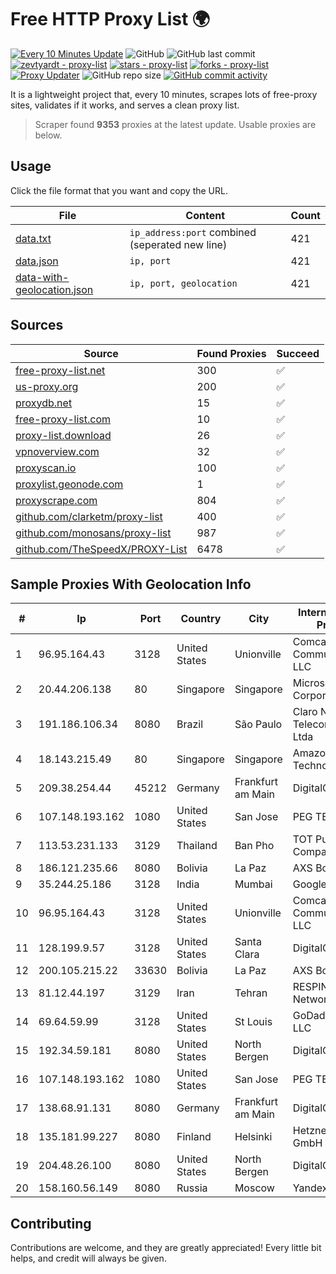 
# Free HTTP Proxy List 🌍

[![Every 10 Minutes Update](https://github.com/mertguvencli/http-proxy-list/actions/workflows/main.yml/badge.svg?branch=main)](https://github.com/mertguvencli/http-proxy-list/actions/workflows/main.yml)
![GitHub](https://img.shields.io/github/license/mertguvencli/http-proxy-list)
![GitHub last commit](https://img.shields.io/github/last-commit/mertguvencli/http-proxy-list)
[![zevtyardt - proxy-list](https://img.shields.io/static/v1?label=zevtyardt&message=proxy-list&color=blue&logo=github)](https://github.com/zevtyardt/proxy-list "Go to GitHub repo")
[![stars - proxy-list](https://img.shields.io/github/stars/zevtyardt/proxy-list?style=social)](https://github.com/zevtyardt/proxy-list)
[![forks - proxy-list](https://img.shields.io/github/forks/zevtyardt/proxy-list?style=social)](https://github.com/zevtyardt/proxy-list)
[![Proxy Updater](https://github.com/zevtyardt/proxy-list/workflows/Proxy%20Updater/badge.svg)](https://github.com/zevtyardt/proxy-list/actions?query=workflow:"Proxy+Updater")
![GitHub repo size](https://img.shields.io/github/repo-size/zevtyardt/proxy-list)
[![GitHub commit activity](https://img.shields.io/github/commit-activity/m/zevtyardt/proxy-list?logo=commits)](https://github.com/zevtyardt/proxy-list/commits/main)

It is a lightweight project that, every 10 minutes, scrapes lots of free-proxy sites, validates if it works, and serves a clean proxy list.

> Scraper found **9353** proxies at the latest update. Usable proxies are below.

## Usage

Click the file format that you want and copy the URL.

|File|Content|Count|
|----|-------|-----|
|[data.txt](https://raw.githubusercontent.com/mertguvencli/http-proxy-list/main/proxy-list/data.txt)|`ip_address:port` combined (seperated new line)|421|
|[data.json](https://raw.githubusercontent.com/mertguvencli/http-proxy-list/main/proxy-list/data.json)|`ip, port`|421|
|[data-with-geolocation.json](https://raw.githubusercontent.com/mertguvencli/http-proxy-list/main/proxy-list/data-with-geolocation.json)|`ip, port, geolocation`|421|

## Sources

|Source|Found Proxies|Succeed|
|------|-------------|-------|
|[free-proxy-list.net](https://free-proxy-list.net)|300|✅|
|[us-proxy.org](https://www.us-proxy.org)|200|✅|
|[proxydb.net](http://proxydb.net)|15|✅|
|[free-proxy-list.com](https://free-proxy-list.com/?page=&port=&type%5B%5D=http&type%5B%5D=https&up_time=0&search=Search)|10|✅|
|[proxy-list.download](https://www.proxy-list.download/HTTP)|26|✅|
|[vpnoverview.com](https://vpnoverview.com/privacy/anonymous-browsing/free-proxy-servers)|32|✅|
|[proxyscan.io](https://www.proxyscan.io)|100|✅|
|[proxylist.geonode.com](https://proxylist.geonode.com/api/proxy-list?limit=300&page=1&sort_by=lastChecked&sort_type=desc&protocols=http,https)|1|✅|
|[proxyscrape.com](https://api.proxyscrape.com/v2/?request=displayproxies&protocol=http&timeout=10000&country=all&ssl=all&anonymity=all)|804|✅|
|[github.com/clarketm/proxy-list](https://raw.githubusercontent.com/clarketm/proxy-list/master/proxy-list-raw.txt)|400|✅|
|[github.com/monosans/proxy-list](https://raw.githubusercontent.com/monosans/proxy-list/main/proxies/http.txt)|987|✅|
|[github.com/TheSpeedX/PROXY-List](https://raw.githubusercontent.com/TheSpeedX/PROXY-List/master/http.txt)|6478|✅|


## Sample Proxies With Geolocation Info

|#|Ip|Port|Country|City|Internet Service Provider|
|-|--|----|-------|----|-------------------------|
|1|96.95.164.43|3128|United States|Unionville|Comcast Cable Communications, LLC|
|2|20.44.206.138|80|Singapore|Singapore|Microsoft Corporation|
|3|191.186.106.34|8080|Brazil|São Paulo|Claro NXT Telecomunicacoes Ltda|
|4|18.143.215.49|80|Singapore|Singapore|Amazon Technologies Inc.|
|5|209.38.254.44|45212|Germany|Frankfurt am Main|DigitalOcean, LLC|
|6|107.148.193.162|1080|United States|San Jose|PEG TECH INC|
|7|113.53.231.133|3129|Thailand|Ban Pho|TOT Public Company Limited|
|8|186.121.235.66|8080|Bolivia|La Paz|AXS Bolivia S. A.|
|9|35.244.25.186|3128|India|Mumbai|Google LLC|
|10|96.95.164.43|3128|United States|Unionville|Comcast Cable Communications, LLC|
|11|128.199.9.57|3128|United States|Santa Clara|DigitalOcean, LLC|
|12|200.105.215.22|33630|Bolivia|La Paz|AXS Bolivia S. A.|
|13|81.12.44.197|3129|Iran|Tehran|RESPINA Networks|
|14|69.64.59.99|3128|United States|St Louis|GoDaddy.com, LLC|
|15|192.34.59.181|8080|United States|North Bergen|DigitalOcean, LLC|
|16|107.148.193.162|1080|United States|San Jose|PEG TECH INC|
|17|138.68.91.131|8080|Germany|Frankfurt am Main|DigitalOcean, LLC|
|18|135.181.99.227|8080|Finland|Helsinki|Hetzner Online GmbH|
|19|204.48.26.100|8080|United States|North Bergen|DigitalOcean, LLC|
|20|158.160.56.149|8080|Russia|Moscow|Yandex.Cloud LLC|



## Contributing

Contributions are welcome, and they are greatly appreciated! Every
little bit helps, and credit will always be given.

